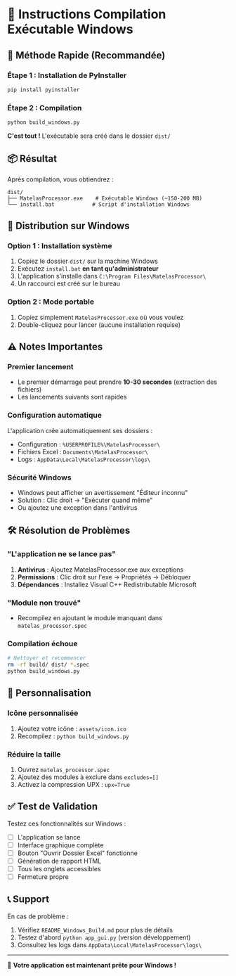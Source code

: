 # 🎯 Instructions Compilation Exécutable Windows

## 🚀 Méthode Rapide (Recommandée)

### Étape 1 : Installation de PyInstaller
```bash
pip install pyinstaller
```

### Étape 2 : Compilation
```bash
python build_windows.py
```

**C'est tout !** L'exécutable sera créé dans le dossier `dist/`

## 📦 Résultat

Après compilation, vous obtiendrez :
```
dist/
├── MatelasProcessor.exe    # Exécutable Windows (~150-200 MB)
└── install.bat            # Script d'installation Windows
```

## 🎯 Distribution sur Windows

### Option 1 : Installation système
1. Copiez le dossier `dist/` sur la machine Windows
2. Exécutez `install.bat` **en tant qu'administrateur**
3. L'application s'installe dans `C:\Program Files\MatelasProcessor\`
4. Un raccourci est créé sur le bureau

### Option 2 : Mode portable  
1. Copiez simplement `MatelasProcessor.exe` où vous voulez
2. Double-cliquez pour lancer (aucune installation requise)

## ⚠️ Notes Importantes

### Premier lancement
- Le premier démarrage peut prendre **10-30 secondes** (extraction des fichiers)
- Les lancements suivants sont rapides

### Configuration automatique
L'application crée automatiquement ses dossiers :
- Configuration : `%USERPROFILE%\MatelasProcessor\`
- Fichiers Excel : `Documents\MatelasProcessor\`
- Logs : `AppData\Local\MatelasProcessor\logs\`

### Sécurité Windows
- Windows peut afficher un avertissement "Éditeur inconnu"
- Solution : Clic droit → "Exécuter quand même"
- Ou ajoutez une exception dans l'antivirus

## 🛠️ Résolution de Problèmes

### "L'application ne se lance pas"
1. **Antivirus** : Ajoutez MatelasProcessor.exe aux exceptions
2. **Permissions** : Clic droit sur l'exe → Propriétés → Débloquer
3. **Dépendances** : Installez Visual C++ Redistributable Microsoft

### "Module non trouvé"
- Recompilez en ajoutant le module manquant dans `matelas_processor.spec`

### Compilation échoue
```bash
# Nettoyer et recommencer
rm -rf build/ dist/ *.spec
python build_windows.py
```

## 🎨 Personnalisation

### Icône personnalisée
1. Ajoutez votre icône : `assets/icon.ico`
2. Recompilez : `python build_windows.py`

### Réduire la taille
1. Ouvrez `matelas_processor.spec`
2. Ajoutez des modules à exclure dans `excludes=[]`
3. Activez la compression UPX : `upx=True`

## ✅ Test de Validation

Testez ces fonctionnalités sur Windows :
- [ ] L'application se lance
- [ ] Interface graphique complète
- [ ] Bouton "Ouvrir Dossier Excel" fonctionne
- [ ] Génération de rapport HTML
- [ ] Tous les onglets accessibles
- [ ] Fermeture propre

## 📞 Support

En cas de problème :
1. Vérifiez `README_Windows_Build.md` pour plus de détails
2. Testez d'abord `python app_gui.py` (version développement)
3. Consultez les logs dans `AppData\Local\MatelasProcessor\logs\`

---

🎉 **Votre application est maintenant prête pour Windows !**